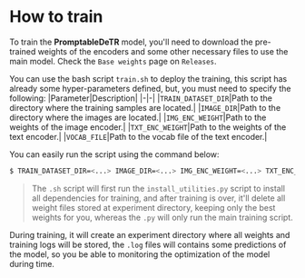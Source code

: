# How to train

To train the **PromptableDeTR** model, you'll need to download the pre-trained weights of the encoders and some other necessary files to use the main model. Check the `Base weights` page on `Releases`.

You can use the bash script `train.sh` to deploy the training, this script has already some hyper-parameters defined, but, you must need to specify the following:
|Parameter|Description|
|-|-|
|`TRAIN_DATASET_DIR`|Path to the directory where the training samples are located.|
|`IMAGE_DIR`|Path to the directory where the images are located.|
|`IMG_ENC_WEIGHT`|Path to the weights of the image encoder.|
|`TXT_ENC_WEIGHT`|Path to the weights of the text encoder.|
|`VOCAB_FILE`|Path to the vocab file of the text encoder.|

You can easily run the script using the command below:
```bash
$ TRAIN_DATASET_DIR=<...> IMAGE_DIR=<...> IMG_ENC_WEIGHT=<...> TXT_ENC_WEIGHT=<...> VOCAB_FILE=<...> bash train.sh
```
> The `.sh` script will first run the `install_utilities.py` script to install all dependencies for training, and after training is over, it'll delete all weight files stored at experiment directory, keeping only the best weights for you, whereas the `.py` will only run the main training script.

During training, it will create an experiment directory where all weights and training logs will be stored, the `.log` files will contains some predictions of the model, so you be able to monitoring the optimization of the model during time.